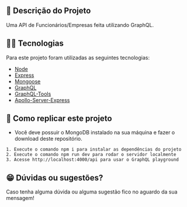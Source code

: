 ## :ledger: Descrição do Projeto

Uma API de Funcionários/Empresas feita utilizando GraphQL. 

## :man_technologist: Tecnologias

Para este projeto foram utilizadas as seguintes tecnologias:

- [Node](https://nodejs.org/en/)
- [Express](https://expressjs.com/pt-br/)
- [Mongoose](https://mongoosejs.com/docs/queries.html)
- [GraphQL](https://graphql.org/)
- [GraphQL-Tools](https://www.npmjs.com/package/graphql-tools)
- [Apollo-Server-Express](https://www.npmjs.com/package/apollo-server-express)

## :dvd: Como replicar este projeto

- Você deve possuir o MongoDB instalado na sua máquina e fazer o download deste repositório.

```
1. Execute o comando npm i para instalar as dependências do projeto
2. Execute o comando npm run dev para rodar o servidor localmente
3. Acesse http://localhost:4000/api para usar o GraphQL playground
```

## :grin: Dúvidas ou sugestões?

Caso tenha alguma dúvida ou alguma sugestão fico no aguardo da sua mensagem!
